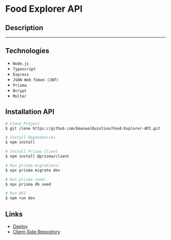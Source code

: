 # Food Explorer API

## Description
---

## Technologies
- `Node.js`
- `Typescript`
- `Express`
- `JSON Web Token (JWT)`
- `Prisma`
- `Bcrypt`
- `Multer`

## Installation API

```bash
# Clone Project
$ git clone https://github.com/EmanuelQuintino/Food-Explorer-API.git

# Install Dependencies
$ npm install

# Install Prisma Client
$ npm install @prisma/client

# Run prisma migrations:
$ npx prisma migrate dev

# Run prisma seed:
$ npx prisma db seed

# Run API
$ npm run dev
```
## Links

- [Deploy](https://project-food-explorer.netlify.app/)
- [Client-Side Repository](https://github.com/EmanuelQuintino/Food-Explorer)